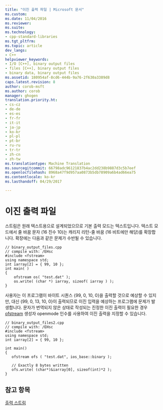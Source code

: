 ```yaml
---
title: "이진 출력 파일 | Microsoft 문서"
ms.custom: 
ms.date: 11/04/2016
ms.reviewer: 
ms.suite: 
ms.technology:
- cpp-standard-libraries
ms.tgt_pltfrm: 
ms.topic: article
dev_langs:
- C++
helpviewer_keywords:
- I/O [C++], binary output files
- files [C++], binary output files
- binary data, binary output files
ms.assetid: 180954af-8cd6-444b-9a76-2f630a3389d8
caps.latest.revision: 8
author: corob-msft
ms.author: corob
manager: ghogen
translation.priority.ht:
- cs-cz
- de-de
- es-es
- fr-fr
- it-it
- ja-jp
- ko-kr
- pl-pl
- pt-br
- ru-ru
- tr-tr
- zh-cn
- zh-tw
ms.translationtype: Machine Translation
ms.sourcegitcommit: 66798adc96121837b4ac2dd238b9887d3c5b7eef
ms.openlocfilehash: 8968a47f9d957aa0873b5db78909a6b4ad66ea75
ms.contentlocale: ko-kr
ms.lasthandoff: 04/29/2017

---
```

# <a name="binary-output-files"></a>이진 출력 파일
스트림은 원래 텍스트용으로 설계되었으므로 기본 출력 모드는 텍스트입니다. 텍스트 모드에서 줄 바꿈 문자 (16 진수 10)는 캐리지 리턴-줄 바꿈 (16 비트에만 해당)를 확장합니다. 확장에는 다음과 같은 문제가 수반될 수 있습니다.  
  
```  
// binary_output_files.cpp  
// compile with: /EHsc  
#include <fstream>  
using namespace std;  
int iarray[2] = { 99, 10 };  
int main( )  
{  
    ofstream os( "test.dat" );  
    os.write( (char *) iarray, sizeof( iarray ) );  
}  
```  
  
 사용자는 이 프로그램이 바이트 시퀀스 {99, 0, 10, 0}을 출력할 것으로 예상할 수 있지만, 대신 {99, 0, 13, 10, 0}이 출력되므로 이진 입력을 예상하는 프로그램에 문제가 발생합니다. 문자가 번역되지 않은 상태로 작성되는 진정한 이진 출력이 필요한 경우 [ofstream](../standard-library/basic-ofstream-class.md#basic_ofstream) 생성자 openmode 인수를 사용하여 이진 출력을 지정할 수 있습니다.  
  
```  
// binary_output_files2.cpp  
// compile with: /EHsc  
#include <fstream>  
using namespace std;  
int iarray[2] = { 99, 10 };  
  
int main()  
{  
   ofstream ofs ( "test.dat", ios_base::binary );  
  
   // Exactly 8 bytes written  
   ofs.write( (char*)&iarray[0], sizeof(int)*2 );   
}  
```  
  
## <a name="see-also"></a>참고 항목  
 [출력 스트림](../standard-library/output-streams.md)


